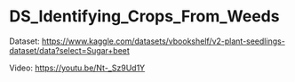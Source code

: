 # DS_Identifying_Crops_From_Weeds

Dataset: https://www.kaggle.com/datasets/vbookshelf/v2-plant-seedlings-dataset/data?select=Sugar+beet

Video: https://youtu.be/Nt-_Sz9Ud1Y
